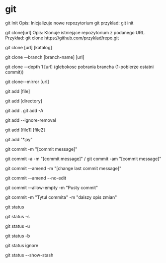 # git

git Init
Opis: Inicjalizuje nowe repozytorium git
przyklad: git init


git clone[url]
Opis: Klonuje istniejące repozytorium z podanego URL.
Przykład: git clone https://github.com/przyklad/repo.git

git clone [url] [katalog]

git clone --branch [branch-name] [url]

git clone --depth 1 [url]  (glebokosc pobrania brancha (1-pobierze ostatni commit))

git clone--mirror [url]

git add [file]

git add [directory]

git add . git add -A

git add --ignore-removal

git add [file1] [file2]

git add "*.py"

git commit -m "[commit message]"

git commit -a -m "[commit message]" / git commit -am "[commit message]"

git commit --amend -m "[change last commit message]"

git commit --amend --no-edit

git commit  --allow-empty -m "Pusty commit"

git commit -m "Tytuł commita" -m "dalszy opis zmian"

git status

git status -s

git status -u

git status -b

git status ignore

git status --show-stash